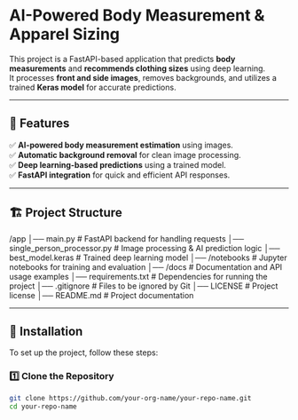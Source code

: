# AI-Powered Body Measurement & Apparel Sizing  

This project is a FastAPI-based application that predicts **body measurements** and **recommends clothing sizes** using deep learning.  
It processes **front and side images**, removes backgrounds, and utilizes a trained **Keras model** for accurate predictions.  

---

## 📌 Features  
✅ **AI-powered body measurement estimation** using images.  
✅ **Automatic background removal** for clean image processing.  
✅ **Deep learning-based predictions** using a trained model.  
✅ **FastAPI integration** for quick and efficient API responses.  

---

## 🏗️ Project Structure  

/app │── main.py # FastAPI backend for handling requests
│── single_person_processor.py # Image processing & AI prediction logic
│── best_model.keras # Trained deep learning model
│── /notebooks # Jupyter notebooks for training and evaluation
│── /docs # Documentation and API usage examples
│── requirements.txt # Dependencies for running the project
│── .gitignore # Files to be ignored by Git
│── LICENSE # Project license
│── README.md # Project documentation


---

## 🚀 Installation  
To set up the project, follow these steps:  

### **1️⃣ Clone the Repository**  
```bash
git clone https://github.com/your-org-name/your-repo-name.git
cd your-repo-name
